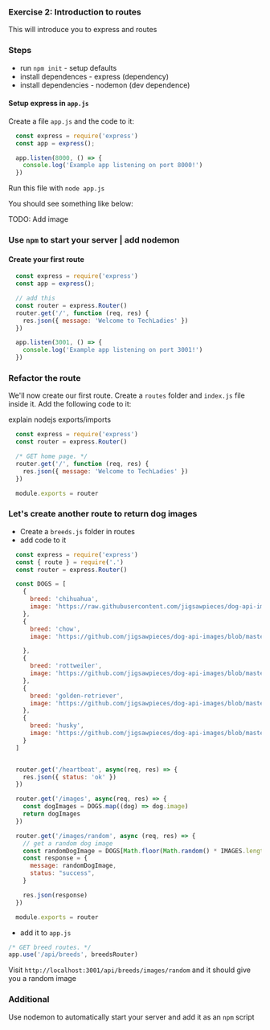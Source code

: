 ### Exercise 2: Introduction to routes
This will introduce you to express and routes

### Steps

- run `npm init` - setup defaults
- install dependences - express (dependency)
- install dependencies - nodemon (dev dependence)

#### Setup express in `app.js`
Create a file `app.js` and the code to it:

```js
  const express = require('express')
  const app = express();

  app.listen(8000, () => {
    console.log('Example app listening on port 8000!')
  })
```

Run this file with `node app.js`

You should see something like below:

TODO: Add image

### Use `npm` to start your server | add nodemon

#### Create your first route
```js
  const express = require('express')
  const app = express();

  // add this
  const router = express.Router()
  router.get('/', function (req, res) {
    res.json({ message: 'Welcome to TechLadies' })
  })

  app.listen(3001, () => {
    console.log('Example app listening on port 3001!')
  })
```

### Refactor the route
We'll now create our first route. Create a `routes` folder and `index.js` file inside it.
Add the following code to it:

explain nodejs exports/imports

```js
  const express = require('express')
  const router = express.Router()

  /* GET home page. */
  router.get('/', function (req, res) {
    res.json({ message: 'Welcome to TechLadies' })
  })

  module.exports = router
```

### Let's create another route to return dog images

- Create a `breeds.js` folder in routes
- add code to it

```js
  const express = require('express')
  const { route } = require('.')
  const router = express.Router()

  const DOGS = [
    {
      breed: 'chihuahua',
      image: 'https://raw.githubusercontent.com/jigsawpieces/dog-api-images/master/chihuahua/n02085620_10074.jpg',
    },
    {
      breed: 'chow',
      image: 'https://github.com/jigsawpieces/dog-api-images/blob/master/chow/modi2.jpg',

    },
    {
      breed: 'rottweiler',
      image: 'https://github.com/jigsawpieces/dog-api-images/blob/master/rottweiler/n02106550_1033.jpg'
    },
    {
      breed: 'golden-retriever',
      image: 'https://github.com/jigsawpieces/dog-api-images/blob/master/retriever-golden/n02099601_100.jpg'
    },
    {
      breed: 'husky',
      image: 'https://github.com/jigsawpieces/dog-api-images/blob/master/husky/n02110185_10047.jpg'
    }
  ]


  router.get('/heartbeat', async(req, res) => {
    res.json({ status: 'ok' })
  })

  router.get('/images', async(req, res) => {
    const dogImages = DOGS.map((dog) => dog.image)
    return dogImages
  })

  router.get('/images/random', async (req, res) => {
    // get a random dog image
    const randomDogImage = DOGS[Math.floor(Math.random() * IMAGES.length)].image;
    const response = {
      message: randomDogImage,
      status: "success",
    }

    res.json(response)
  })

  module.exports = router
```

- add it to `app.js`

```js
/* GET breed routes. */
app.use('/api/breeds', breedsRouter)
```

Visit `http://localhost:3001/api/breeds/images/random` and it should give you a random image


### Additional
Use nodemon to automatically start your server and add it as an `npm` script